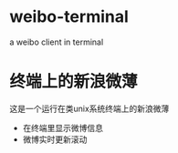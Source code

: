 weibo-terminal
==============

a weibo client in terminal

终端上的新浪微薄
==============

这是一个运行在类unix系统终端上的新浪微薄
+ 在终端里显示微博信息
+ 微博实时更新滚动

